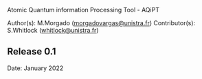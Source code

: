 Atomic Quantum information Processing Tool - AQiPT

Author(s): M.Morgado (morgadovargas@unistra.fr)
Contributor(s): S.Whitlock (whitlock@unistra.fr)


Release 0.1
-----------

Date: January 2022

